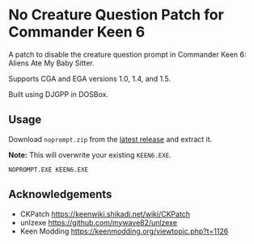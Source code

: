 # No Creature Question Patch for Commander Keen 6
A patch to disable the creature question prompt in Commander Keen 6: Aliens Ate My Baby Sitter.

Supports CGA and EGA versions 1.0, 1.4, and 1.5.

Built using DJGPP in DOSBox.

## Usage
Download `noprompt.zip` from the [latest release](https://github.com/nvllsvm/keen6-no-creature-question/releases/latest) and extract it.

**Note:** This will overwrite your existing `KEEN6.EXE`.
```
NOPROMPT.EXE KEEN6.EXE
```

## Acknowledgements
- CKPatch https://keenwiki.shikadi.net/wiki/CKPatch
- unlzexe https://github.com/mywave82/unlzexe
- Keen Modding https://keenmodding.org/viewtopic.php?t=1126
